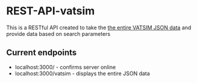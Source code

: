 # REST-API-vatsim

This is a RESTful API created to take the [the entire VATSIM JSON data](http://eu.data.vatsim.net/vatsim-data.json)
and provide data based on search parameters

## Current endpoints

* localhost:3000/ - confirms server online  
* localhost:3000/vatsim - displays the entire JSON data
